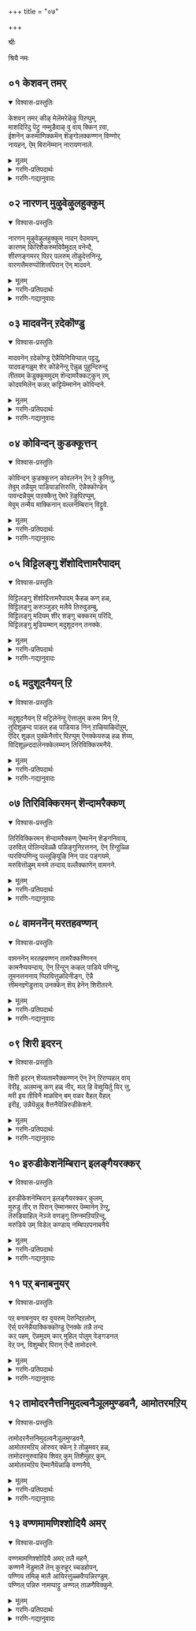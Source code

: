 +++
title = "०७"

+++

श्रीः

श्रियै नमः


## ०१ केशवन् तमर्
<details open><summary>विश्वास-प्रस्तुतिः</summary>

केशवन् तमर् कीऴ् मेलॆमरेऴॆऴु पिऱप्पुम्,  
माशदिरिदु पॆट्रु नम्मुडैवाऴ् वु वाय् क्किन् ऱवा,  
ईशनॆन् करुमाणिक्कमॆन् शॆङ्गोलक्कण्णन् विण्णोर्  
नायहन्, ऎम् बिरानॆम्मान् नारायणनाले.
</details>

<details><summary>मूलम्</summary>

केशवन् तमर् कीऴ् मेलॆमरेऴॆऴु पिऱप्पुम्,  
माशदिरिदु पॆट्रु नम्मुडैवाऴ् वु वाय् क्किन् ऱवा,  
ईशनॆन् करुमाणिक्कमॆन् शॆङ्गोलक्कण्णन् विण्णोर्  
नायहन्, ऎम् बिरानॆम्मान् नारायणनाले.
</details>

<details><summary>गरणि-प्रतिपदार्थः</summary>

केशवन् तमर् = केशवन भक्तरु ऎन्दु, कीऴ् मेल् = हिन्दिन मुन्दिन, ऎमर् = नम्म, एऴ् एऱु = एळेळु, पिऱप्पुम् = जन्मगळन्नुमा = बलुदॊड्ड, शदिर् = हिरिमॆयाद, इदु पॆट्रु = इदन्नु पडॆदु, नम्मुडै = नम्म, वाऴ् वुक् = बाळ्वॆयन्नु, वाय् क्किन् ऱ आ = श्रेष्ठवागि बॆळसुत्तिरुव हागॆ अल्लवे? ईशन् = सर्वेश्वरनू, ऎन् करुमाणिक्कम् = \(नानु अनुभविसि आनन्दिसतक्क\) नन्न करिय माणिक्यदन्थावनू, ऎन् = न्न, शॆम् कोलम् = कॆम्पगॆ सुन्दरवागिरुव कण्णन् = कण्णुगळुळ्ळवनू, विण्णोर् नायहन् = परमपद वासिगळ ऒडॆयनू, ऎम् पिरन् = नम्म उपकारियू, ऎम्मान् = नम्म स्वामियू, आद, नारायणनाले = नारायणनिन्दले. 
</details>

<details><summary>गरणि-गद्यानुवादः</summary>

नम्म हिन्दिन मुन्दिन एळेळु जन्मगळन्नू केशवन भक्तरु ऎम्ब बलु दॊड्ड हिरिमॆयाद इदन्नु पडॆदु नम्म बाळ्वॆयन्नु श्रेष्ठवागि बॆळसुत्तिरुव हागॆ आदद्दु सर्वेश्वरनू, नन्न करिय माणिक्यदन्थावनू, कॆम्पगॆ सुन्दरवाद कण्णुगळुळ्ळवनू, परमपद वासिगळ ऒडॆयनू, नम्म उपकारियू, नम्म स्वामियू आद नारायणनिम्दले अल्लवे? 

भगवन्तनन्नु आश्रयिसि, भक्ति माडुवुदर फलवेनु ऎम्बुदन्नु ई पाशुरदल्लि हेळलागिदॆ. भक्तिमाडुववनॊब्बनु उद्धारगॊळ्ळुवुदर जॊतॆगॆ, आ भक्तन बन्धुबळगदवरॆल्लरू उद्धारगॊळ्ळुत्तारॆ. अवन हिन्दिन एळु मुन्दिन एळु तलॆमारिनवरॆल्लरू उज्जीवनगॊळ्ळुत्तारॆ. इदॆल्ल सर्वेश्वरनाद श्रीमन्नारायणन कृपॆ मत्तु औदार्यद परिणामवे. 

“केशवन् तमर्” – ऎन्दरॆ, “केशवनवरु – केशवनिगॆ सेरिदवरु” केशवन प्रीतिगॆ ऒळगादवरु अवरु केशवनन्नु स्तुतिसि, नुतिसि, पूजिसि, अवन कृपॆगॆ ऒळगाद भक्तरु. 

ब्रह्मरुद्रादि देवतॆगळॆल्लरू केशवन भक्तरन्नु गुरुतिसुवरु, गमनिसुवरु, गौरविसुवरु. हीगॆ केशवन भक्तर बाळ्वॆ सर्वोत्तमवादद्दु. 

आळ्वाररु हेळुत्तारॆ- सर्वेश्वरनाद, सुन्दरवाद आकर्षकवाद कण्णुगळुळ्ळवनाद, परमपदद निर्वाहकनाद श्रीमन्नारायणन कृपॆगॆ नानॊब्बने अल्ल, ननगॆ सम्बन्धिसिदवरॆल्लरू, ऎल्लरू एळेळुजन्मगळल्लू उद्धारगॊण्डॆवु. देवादि देवतॆगळु “इवरु केशवन भक्तरु” ऎन्दु नम्मन्नु गौरविसुवन्तागिदॆ. इदॆन्थ महोपकार\!
</details>



## ०२ नारणन् मुऴुवेऴुलहुक्कुम्
<details open><summary>विश्वास-प्रस्तुतिः</summary>

नारणन् मुऴुवेऴुलहुक्कुम् नादन् वेदमयन्,  
कारणम् किरिशैकरुमविवैमुदल् वनॆन्दै,  
शीरणङ्गमरर् पिऱर् पलरुम् तॊऴुदेत्तनिन्ऱु,  
वारणत्तैमरुप्पॊशित्तपिरान् ऎन् मादवने.
</details>

<details><summary>मूलम्</summary>

नारणन् मुऴुवेऴुलहुक्कुम् नादन् वेदमयन्,  
कारणम् किरिशैकरुमविवैमुदल् वनॆन्दै,  
शीरणङ्गमरर् पिऱर् पलरुम् तॊऴुदेत्तनिन्ऱु,  
वारणत्तैमरुप्पॊशित्तपिरान् ऎन् मादवने.
</details>

<details><summary>गरणि-प्रतिपदार्थः</summary>

नारणन् = नारायणनू, मुऴु एव् उलहुक्कुम् = एळु लोकगळिगॆल्ल पूर्तियागि, नादन् = ऒडॆयनू, वेदमयन् = वेदस्वरूपनू, कारणम् = कारणवू, किरिशै = क्रियॆयू, करुमम् = अवुगळ फलवू, इवै = इवु स्वामियू, शीर् = सम्पत्तु \(सौभाग्यवन्नु\), अणङ्गु = पडॆदिरुव, अमरर् = \(देवतॆ\) नित्यसूरिगळु, पिऱर् = इतररु, पलरुम् = अनेकरू, तॊऴुदु = नमस्करिसि, एत्त = स्तुतिसुवन्तॆ, निन्ऱु = इरुववनू, वारणत्तै = आनॆय, मरुप्पु = कोरॆहल्लन्नु \(दन्तवन्नु\), ऒशित्त = मुरिदु हाकिद, पिरान् = स्वामियू, ऎन् मादवने = नन्न माधवने. 
</details>

<details><summary>गरणि-गद्यानुवादः</summary>

नारायणनू, एळु लोकगळिगॆल्ल पूर्तियागि ऒडॆयनू, वेदस्वरूपनू, कारणनू, कार्यवू, अवुगळ फलवू, अवुगळ आदियू, नम्म स्वामियू, सौभाग्यवन्नु पडॆदिरुव नित्यसूरिगळु, इन्नितररु, इन्नू अनेकरु, नमस्करिसि स्तुतिसुवन्तॆ इरुववनू, आनॆय दन्तवन्नु मुरिद स्वामियू, नन्न माधवने. 

हिन्दिन पाशुरदल्लि श्रीमन्नारायणनन्नु आश्रयिसिद्दर फलवेनु ऎम्बुदन्नु हेळलायितु. हागॆये, परमोपकारियाद स्वामिय ऒन्दु पवित्र नामवाद ’केशव’ ऎम्बुदन्नू कुरितु कीर्तिसलायितु. सुन्दरवाद केशराशियुळ्ळवनू, केशि ऎम्ब राक्षसनन्नु संहरिसिदवनू, श्रीकृष्णावतारियू आद सर्वेश्वरने ’केशव’ ऎम्ब हॆसरिनिन्द शोभिसुत्तानॆ. 

ईग, भगवन्तन ’माधव’ ऎम्ब मत्तॊन्दु हॆसरन्नु कुरितु कीर्तिसलागुत्तदॆ. श्रीदेविय पतियागि सकलसौभाग्यगळन्नू नीडुववनागिरुववने ’माधव’. 

नरक बाधॆयिन्द चेतननन्नु बिडिसि, नरकबाधॆयुण्टागुवुदरिन्द अवनन्नु तप्पिसि, अवनिगॆ अमरत्ववन्नू, सकलसौभाग्यगळन्नुळ्ळ परमपदवासवन्नू नीडुववनु ’नारायण’. 

“आनॆय दन्तवन्नु मुरिद स्वामि” – इदु भगवन्तन श्रीकृष्णावतारद ऒन्दु प्रसङ्ग. कडुशत्रुआद कंसनु कृष्णनन्नु धनुर्यागद नॆपदल्लि मधुरॆगॆ बरमाडिकॊण्डु, अल्लि ऒन्दल्ल ऒन्दु रीतियल्लि अवनन्नु कॊल्लिसि बिडबेकॆन्दु अणि माडिकॊण्डिद्दनु. मधुरॆय हॆब्बागिलल्ले कुवलयापीडवॆम्ब मद्दानॆयु श्रीकृष्णन ऎदुरु नोडुत्तित्तु. अवनु अल्लिगॆ बन्द कूडले, अदु अवन मेलॆ रभसदिन्द नुग्गितु. कूडले कृष्णनु अदर दन्तवन्ने मुरिदुकॊण्डु, अदरिन्दले आनॆयन्नुकॊण्डु हाकिदनु. भगवन्तन अप्रतिम पराक्रमक्कॆ इदु निदर्शन. 

आळ्वाररु हेळुत्तारॆ- नरकदिन्द उद्धरिसुव स्वामियागि, एळु लोकगळिगू, अवुगळल्लिरुव ऎल्ला चेतनाचेतन वस्तुगळिगू ऒडॆयनागि, ऎल्ला वस्तुगळिगू कारण, कार्य मत्तु अदर फलवू आगि, अवुगळिगॆल्ल आदिकारणनू आगि, वेदस्वरूपनागि, नित्यसूरिगळू देवादिदेवतॆगळु इन्नितररू ऎरगि, स्तुतिसि नुतिसुववनागि, साटियिल्लद पराक्रमियागि, इरुव ’माधव’ ऎम्ब तिरुनामद नम्म सर्वेश्वरने.
</details>



## ०३ मादवनॆन् ऱदेकॊण्डु
<details open><summary>विश्वास-प्रस्तुतिः</summary>

मादवनॆन् ऱदेकॊण्डु ऎन्नैयिनियिप्पाल् पट्टदु,  
यादवङ्गळुम् शेर् कॊडेनॆन्ऱु ऎन्नुळ् पुहुन्दिरुन्दु  
तीतवम् कॆडुक्कूममुदम् शॆन्दामरैक्कट्कुन् ऱम्,  
कोदवमिलॆन् कन्नऱ् कट्टियॆम्मानॆन् कोविन्दने.
</details>

<details><summary>मूलम्</summary>

मादवनॆन् ऱदेकॊण्डु ऎन्नैयिनियिप्पाल् पट्टदु,  
यादवङ्गळुम् शेर् कॊडेनॆन्ऱु ऎन्नुळ् पुहुन्दिरुन्दु  
तीतवम् कॆडुक्कूममुदम् शॆन्दामरैक्कट्कुन् ऱम्,  
कोदवमिलॆन् कन्नऱ् कट्टियॆम्मानॆन् कोविन्दने.
</details>

<details><summary>गरणि-प्रतिपदार्थः</summary>

मादवन् ऎन् ऱदे कॊण्डु = ’माधवा’ ऎम्बुदन्नु\(न्ने\) मुख्यवागिट्टुकॊण्डु, ऎन्नै = नन्नन्नु, इनि = इन्नु मेलॆ, इप्पाल् पट्टदु = इहलोकक्कॆ \(इहजीवनक्कॆ\) सम्बन्धिसिद, यादु = यावुदॊन्दु, अवङ्गळुम् = कॆडकुगळू, शेर् कॊडेन् = सेरगॊडॆनु, ऎन्ऱु = ऎन्दु, ऎन् उळ् पुहुन्दु = नन्न ऒळहॊक्कू, इरुन्दु = अल्लिये इद्दुकॊण्डु, ती = क्रूरवाद, तवम् = देहक्लेशवन्नु, कॆडुक्कूम् = नाशपडिसुव, अमुदम् = अमृतसमाननू, शॆम् तामरै कण् = कॆन्दावरॆयन्तॆ कण्णुळ्ळवनू, कुन् ऱम् = बॆट्टदन्तॆ दृढवादवनू, कोदु अवम् इल् = हिप्पॆयू \(कश्मलवू\) कॆट्टद्दू \(निरुपयोगवादद्दू\) इल्लद, कन्नल् कट्टि = कल्लु सक्करॆये, आदवनु ऎम्मान् = नम्म स्वामियाद, ऎन् कॊविन्दने = नन्न गोविन्दने. 
</details>

<details><summary>गरणि-गद्यानुवादः</summary>

’माधव’ ऎन्दद्दन्ने मुख्यवागिट्टुकॊण्डु, नन्नन्नु इन्नुमेलॆ इहजीवनक्कॆ सम्बन्धिसिद यावुदॊन्दु कॆडकू सेरगॊडॆ ऎन्दु, नन्न ऒळहॊक्कुअल्लिये इद्दुकॊण्डु, क्रूरवाद देहक्लेशवन्नु नाशपडिसुव अमृतस्वरूपनागि, कॆन्दावरॆयन्तॆ कण्णुळ्ळवनागि, बॆट्टदन्तॆ दृढवागि, कश्मलवू निरुपयोगवू इल्लद कल्लुसक्करॆयादवनु नन्न स्वामियाद गोविन्दने. 

भगवन्तन ऒन्दु नामवन्ने आदरू ऒम्मनदिन्द स्मरिसुवुदरल्लि फलवुण्टे? ऎम्बुदक्कॆ ऒन्दु विवरणॆ इद्दन्तॆ ई पाशुरविदॆ ऎन्नबहुदु. 

आळ्वाररु हेळुत्तारॆ- नानु ’माधवा’ ऎन्दु भगवन्तनन्नु करॆदॆ. अदन्ने स्वामियु प्रधानवन्नागि माडिकॊण्डनल्ल\! अदरिन्द ननगॆ आदद्दन्नु कण्डिरा\! इन्नु मुन्दॆ नन्न इहजीवनदल्लि याव बगॆय दुःखसङ्कटगळिगू, पापकार्यगळिगू ऎडॆकॊडबारदॆन्दे उद्देशिसि कृपासिन्धुवाद भगवन्तनु नन्न अन्तरङ्गवन्नु प्रवेशिसिदनु. अल्लिन्द कदलदन्तॆ, नन्नन्नगलदन्तॆ, अल्लिये शाश्वतवागि तङ्गिदनु. इहजीवनद ऎल्ल बगॆय क्लेशगळिगू अवने मद्दु\! अवुगळन्नॆल्ला नाशपडिसि बिडुवुदल्लदॆ, ननगॆ अमरत्ववन्नूपरमपदवासवन्नू नीडुव अमृतवे अवनागिद्दानॆ\! अवनिगॆ कॆन्दावरॆयन्तॆ सॊबगिन कण्णुगळु. बॆट्टदन्तॆ दृढवाद बलवाद मै. कल्लुसक्करॆयन्तॆ, कश्मलवू निरुपयुक्तवू इल्लदॆ, परिशुद्धनू मधुरनू भोग्यनू अवनु. आ नन्न स्वामिय मत्तॊन्दु तिरुनामवॆन्दरॆ ’गोविन्द’ ऎम्बुदे.
</details>



## ०४ कोविन्दन् कुडक्कूत्तन्
<details open><summary>विश्वास-प्रस्तुतिः</summary>

कोविन्दन् कुडक्कूत्तन् कोवलनॆन् ऱॆन् ऱे कुनित्तु,  
तेवुम् तन्नैयुम् पाडियाडत्तिरुत्ति, ऎन्नैक्कॊण्डॆन्  
पावन्दन्नैयुम् पाऱक्कैत्तु ऎमरे ऱॆऴुपिऱप्पुम्,  
मेवुम् तन्मैय माक्किनान् वल्लनॆम्बिरान् विट्टुवे.
</details>

<details><summary>मूलम्</summary>

कोविन्दन् कुडक्कूत्तन् कोवलनॆन् ऱॆन् ऱे कुनित्तु,  
तेवुम् तन्नैयुम् पाडियाडत्तिरुत्ति, ऎन्नैक्कॊण्डॆन्  
पावन्दन्नैयुम् पाऱक्कैत्तु ऎमरे ऱॆऴुपिऱप्पुम्,  
मेवुम् तन्मैय माक्किनान् वल्लनॆम्बिरान् विट्टुवे.
</details>

<details><summary>गरणि-प्रतिपदार्थः</summary>

कोविन्दन् = गोविन्द, कुडक्कूत्तन् = कॊडद कुणितवाडुववनु, कोवलन् = गोवळनु, ऎन् ऱ ऎन् ऱे = ऎन्दॆन्दे, कुनित्तु = तग्गि नडॆयुत्ता \(नम्रनागिये\), तेवुम् = देवत्ववन्नू, तन्नैयुम् = तन्न \(सौलभ्य\)गुणवन्नू \(सहजतॆयन्नू\), पादि = हाडि \(कॊण्डाडि\), आड = कुणिदाडुवन्तॆ, तिरुत्ति = तिद्दि, ऎन्नै = नन्नन्नु, कॊण्डु = स्वीकरिसि, ऎन् = नन्न, पावम् तन्नैयुम् = पापगळन्नुपाऱक्कैदु = \(नन्नन्नु\) बिट्टोडुवन्तॆ माडि, ऎमर् = नम्मवर, एऱॆऴु = एळेळु, पिऴप्पुम् = जन्मगळन्नू, मेवुम् = \(तन्नन्नु\) कूडिकॊण्डिरुव, तन्मैयम् = स्वभाववुळ्ळवरन्नागि, आक्किनान् = उण्टुमाडिदवनु, वल्लन् = समर्थनू, ऎम् पिरन् = नम्म स्वायू आद, विट्टुवे = विष्णुवे. 
</details>

<details><summary>गरणि-गद्यानुवादः</summary>

गोविन्दनु, कॊडद कुणितदवनु, गोवळनु, ऎन्दॆन्दे नम्रनागिये देवत्ववन्नू तन्न सौलभ्य \(सहज\) गुणवन्नू हाडि, कॊण्डाडि, कुणिदाडुवन्तॆ तिद्दि, नन्नन्नु स्वीकरिसि, नन्न पापगळन्नॆल्ल बिट्टोडुवन्तॆ माडि, नम्मवर एळेळु जन्मगळल्लू तन्नन्नु कूडिकॊण्डिरुव स्वभाववुळ्ळवरन्नागि माडिदवनु समर्थनू नम्म स्वामियू आद विष्णुवे. 

“गोविन्द” – नन्दगोकुलद गोवळरु वर्षवर्षवू माडुत्तिद्द देवेन्द्र पूजॆगॆ बदलागि गोवर्धनगिरियन्ने पूजिसिद्दरिन्द देवेन्द्रनिगॆ कडुकोपबन्दु, नन्दगोकुलवन्नॆल्ला नाशमाडिबिडुवुदागि फणतॊट्टु एळु दिनगळ काल ऎडॆबिडद बिरुसुमळॆयन्नु नन्दगोकुलद मेलॆ सुरिसिदनु. अवर नडुवॆ श्रीकृष्णनागि बॆळॆयुत्तिद्द भगवन्तनु गोवर्धनगिरियन्ने ऎत्ति, कॊडॆयन्तॆ हिडिदु, अदरडियल्लि गोवुगळन्नू गोवळरन्नू सुखवागि संरक्षिसिदनु. हीगॆ, मुखभङ्गगॊण्डु नाचिद देवेन्द्रनु धरॆगिळिदु बन्दु, बालकृष्णनन्नु पूजिसि ’गोविन्द’नॆन्दु पट्टाभिषेक माडिदनु. श्रीकृष्णनिगॆ ’गोविन्द’नॆन्दु हॆसरादद्दु हीगॆ. 

’गोवळ’ – गोवुगळन्नु मेयिसि, अक्करॆयिन्द नोडिकॊळ्ळुववनु, सामान्यवागि इवरन्नु गॊल्लरु ऎन्नुत्तारॆ. नन्दगोकुलदल्लि गोवळर नडुवॆ बॆळॆयुत्तिद्द बालकृष्णनू सह इतरगोवळ बालकरॊडनॆ दनकरुगळ हिन्दॆ काडिगॆ होगि, अवुगळन्नु मेयिसिकॊण्डु, सुरक्शितवागि सञ्जॆगॆ मनॆगॆ तरुत्तिद्दनु. आद्दरिन्द ’गोवळ’ – ’गोपाल’ ऎन्दु कृष्णनिगू हॆसरायितु. 

’कुडक्कूत्तन्’ – गोवळरल्लि इदु ऎन्दरॆ ’कॊडद कुणित’ वॆम्बुदु ऒन्दु बलु स्वारस्यवाद इष्टवाद आट. शुद्धवागि तॊळॆदु नीरुतुम्बिद बिन्दिगॆगळन्नु ऒन्दरमेलॊन्दन्नु क्रमक्रमवागि तलॆय मेलक्कॆ एरिसि, नाना नाट्यभङ्गिगळन्नु प्रदर्शिसुत्ता कुणिदाडुव अति चमत्कारवाद आटविदु. बालकृष्णनु गोवळरल्लॆल्ला कॊडदकुणितदल्लि अत्यन्त निपुणनादद्दरिन्द अवनिगॆ ’कुडक्कूत्तन्’ – कॊडद कुणितदवनु ऎन्दु हॆसरायितु. 

भगवन्तनु देवत्व ऎन्दर परत्वगुणवन्नू, सौलभ्यगुणवन्नू एककालदल्ले तोरिसि कॊट्टद्दु, जनरन्नु बॆरगुगॊळिसिद्दु मत्तु अवरन्नु आकर्शिसिद्दु श्रीकृष्णावतारियागि, सौलभ्यगुण परत्वगुणक्कॆ परिपूर्णवागि विरुद्ध. गोवळ नडुवॆ गोवळ बालकनन्तॆये बॆळॆयुवुदु. ऎल्ल गॊल्लर मनॆगळल्लि नानाबगॆय चेष्टॆगळल्लि तॊडगुवुदु, गोवळबालकर जॊतॆयल्लि दनकरुगळ हिन्दॆ काडिगॆ, अवुगळन्नु मेयिसलु होगुवुदु, अवरॊडनॆ कलॆतु आटवाडुवुदु इत्यादियागि नानारीतियल्लि सामान्य सरळ मानव कुलदवनन्तॆ, ऎल्लरिगू सुलभसाध्यनागि, ऎल्लरॊडनॆ कलॆतु मलॆतु जीविसुवुदु श्रीकृष्णरूपियाद भगवन्तनु तोरिसिद सौलभ्यगुण. 

आळ्वाररु हेळुत्तारॆ- भगवन्तनु ’पर’नॆनिसिकॊण्डवनादरू, अत्यन्त सुलभनागि, ऎल्लरॊडनॆ बॆरॆतु, चेष्टॆगळन्नु माडि, नक्कु, नगिसि, अवरन्नाकर्षिसि, ’गोविन्द’ ’गोपाल’ ऎन्दु मुन्ताद सामान्यवाद हॆसरुगळिन्द करॆसिकॊण्डु कीर्तिगॊण्डवनल्लवे\! आ स्वामिय सहजवाद सौलभ्यगुणगळन्नु स्मरिसिकॊण्डाडि, मैमरॆतु कुणिदाडि, आनन्दिसुवन्तॆ नन्न जीवनवन्नु स्वभाववन्नु तिद्दि, नन्नन्नु तन्न कडॆगॆ आकर्षिसिकॊण्डनल्ल\! नन्नन्नु तन्न पादसेवकनन्नागि स्वीकरिसिदल्ल\! नन्न पापगळन्नॆल्ल तॊलगिसि, नन्नन्नु परिशुद्धनन्नागिसिदनल्ल\! नन्नन्नु मात्रवल्लदॆ, ननगॆ सम्बन्धिसिदवरॆल्लरू अवर एळेळु जन्मगळल्लू भगवन्तनन्नु आश्रयिसुवन्तॆयू, अवन सेवॆयल्लि तॊडगिरुवन्तॆयू माडिदनु\! हीगॆ महदुपकार माडिद नन्न स्वामिगॆ ’विष्णु’ ऎन्दे तिरुनाम\!
</details>



## ०५ विट्टिलङ्गु शॆंशोदित्तामरैपादम्
<details open><summary>विश्वास-प्रस्तुतिः</summary>

विट्टिलङ्गु शॆंशोदित्तामरैपादम् कैहळ् कण् हळ्,  
विट्टिलङ्गु करुञ्जुडर् मलैये तिरुवुडम्बु,  
विट्टिलङ्गु मदियम् शीर् शङ्गु चक्करम् परिदि,  
विट्टिलङ्गु मुडियम्मान् मदुशूदनन् तनक्के.
</details>

<details><summary>मूलम्</summary>

विट्टिलङ्गु शॆंशोदित्तामरैपादम् कैहळ् कण् हळ्,  
विट्टिलङ्गु करुञ्जुडर् मलैये तिरुवुडम्बु,  
विट्टिलङ्गु मदियम् शीर् शङ्गु चक्करम् परिदि,  
विट्टिलङ्गु मुडियम्मान् मदुशूदनन् तनक्के.
</details>

<details><summary>गरणि-प्रतिपदार्थः</summary>

विट्टु = अरळि, इलङ्गु = बॆळगुव, शॆम् शोदि = कॆम्पु बॆळकिन \(कॆम्पगॆ बॆळगुव\), तामरै = तावरॆहूविनन्तॆ, \(सुन्दरवू कोमलवू आद\), पादम् = पादगळु, कैहळ् = कैगळु, कण् हळ् = कण्णुगळु, विट्टु = चिम्मि हरडि, इलङ्गु = बॆळगुव, करु शुडर् = नीलिय तेजस्सिन, मलैये = बॆट्टवे, तिरु उडम्बु = पवित्रवाद देह, विट्टु = हॊरचॆल्लि, इलङ्गु = हॊळॆयुव, मदि = पूर्णचन्द्रन, अम् = सुन्दरवाद, शीर् = श्रेष्ठवाद, शङ्गु = शङ्ख, चक्करम् = चक्रायुधवादरो, परिधि = सूर्यनन्तॆ, विट्टु = \(तेजस्सन्नु\) उक्किसि, इलङ्गु = बॆळगुव, मुडि = किरीटवु, अम्मान् = स्वामियाद, मदुशूदनन् तनक्के = मधुसूदननिगे. 
</details>

<details><summary>गरणि-गद्यानुवादः</summary>

स्वामियाद मधुसूदननिगॆ अरळि बॆळगुव कॆन्दावरॆयन्तॆ पादगळु, कैगळू, कण्णुगळू, चिम्मिहरडुव नीलिय तेजस्सिन बॆट्टवे ऎम्बन्तॆ पवित्रदेह, प्रभॆयन्नु हॊरचॆल्लि हरडि हॊळॆयुव चन्द्रन हागॆ श्रेष्ठवाद शङ्ख मत्तु बॆळगुव सूर्यन हागॆ चक्रायुध, बॆळकन्नु उक्किसि हरडिबॆळगुव किरीटवू – इवॆ. 

आळ्वाररु हेळुत्तारॆ- सर्वव्यापियाद विष्णुवु अद्वितीयवाद दिव्यतेजस्सिनिन्द शोभिसुव दिव्यसुन्दरमूर्ति. आगले अरळि बॆळगुव कॆन्दावरॆयन्तॆ सुन्दरवू कोमलवू आगिवॆ स्वामिय तिरुवडिगळु, कैगळु मत्तु कण्णुगळु. अच्चनीलिय प्रभॆयन्नु हॊरचॆल्लुत्तिरुव इन्द्रनीलमणियबॆट्टवो ऎम्बन्तॆ आकर्षकवागिदॆ स्वामिय मै. स्वामिय कैयल्लि दिव्यवाद शङ्क चक्रगळिवॆ. पूर्णचन्द्रनन्तॆ तुम्बु तेजस्सिनिन्द कूडि मॆरॆयुवुदु पवित्रवाद धवळ शङ्ख मत्तु सूर्यन प्रज्वलिसुव परिधियन्तॆ हॊळॆयुत्तिरुवुदु दिव्यचक्रायुध. साटियिल्लद प्रकाशदिन्द हॊळॆहॊळॆयुत्तिरुवुदु स्वामिय तलॆय मेलण रत्नकिरीट. ई बगॆय देहसौन्दर्यदिन्दलू सिद्धतॆयिन्दलू कूडि शोभिसुववनु ’मधुसूदन’ ऎम्ब तिरुनामवुळ्ळ नम्म स्वामिये\! 

मधु ऎम्ब राक्षसनन्नु कॊन्दवनाद्दरिन्द श्रीकृष्णनिगॆ ’मधुसूदन’ ऎम्ब हॆसरायितु.
</details>



## ०६ मदुशूदनैयन् ऱि
<details open><summary>विश्वास-प्रस्तुतिः</summary>

मदुशूदनैयन् ऱि मट्रिलेनॆन्ऱु ऎत्तालुम् करुम मिन् ऱि,  
तुदिशूऴन्द पाडल् हळ् पाडियाड निन् ऱाऴियाऴिदॊऱुम्,  
ऎदिर् शूऴल् पुक्कॆनैत्तोर् पिऱप्पुम् ऎनक्केयरुळ् हळ् शॆय्य,  
विदिशूऴ्न्ददालॆनक्केलम्मान् तिरिविक्किरमनैये.
</details>

<details><summary>मूलम्</summary>

मदुशूदनैयन् ऱि मट्रिलेनॆन्ऱु ऎत्तालुम् करुम मिन् ऱि,  
तुदिशूऴन्द पाडल् हळ् पाडियाड निन् ऱाऴियाऴिदॊऱुम्,  
ऎदिर् शूऴल् पुक्कॆनैत्तोर् पिऱप्पुम् ऎनक्केयरुळ् हळ् शॆय्य,  
विदिशूऴ्न्ददालॆनक्केलम्मान् तिरिविक्किरमनैये.
</details>

<details><summary>गरणि-प्रतिपदार्थः</summary>

मदुशूदनै अन् ऱि = मधुसूदननन्नल्लदॆ, मट्रु इलेन् = बेरॆ यारन्नू आश्रयिसुवुदिल्ल, ऎन्ऱु = ऎन्दु, ऎत्तालुम् = बेरॆ यावुदरिन्दलू, करुमम् = कार्‍य \(प्रयोजन\), इन् ऱि = इल्लदन्तॆ, तुदि शूऴ्न्द = स्तुतिगळिन्द चित्रीकरिसिद, पाडल् हळ् = हाडुगळन्नु \(पाशुरगळन्नु\), पादि = आडि, आड = कुणिदाडुवन्तॆ, निन्ऱु = इरुत्ता, ऊऴिऊऴिदॊमम् = युगयुगगळल्लियू \(ऎल्ल कालगळल्लियू\), ऎदिर् = प्रत्यक्षवागि \(नन्नॆदुरल्लि\), शूऴल् पुक्कु = अवतारगळन्नु प्रवेशिसि, ऎनैत्तु= नन्न, ओर् पिऱप्पुम् = ऒन्दॊन्दु जन्मदल्लू, ऎनक्के = ननगेये, अरुळ् हळ् शॆय्य = कृपॆमाडलु, विदि= अदृष्टवु \(विधियु\), शूऴ्न्ददाल् = ऒट्टुगूडिद्दरिन्द \(ऒळसञ्चु नडॆसिद्दरिन्द\), ऎनक्केल् = ननगोस्करवे, अम्मान् = स्वामियाद, तिरिविक्किरमनैये = त्रिविक्रमनन्ने. 
</details>

<details><summary>गरणि-गद्यानुवादः</summary>

मधुसूदननल्लदॆ बेरॆ यारन्नू आश्रयिसुवुदिल्लवॆन्दू, बेरॆ याव वस्तुविनिन्दलू कॆलस \(प्रयोजन\)विल्लवॆन्दू, स्तुतिगळिन्द चित्रीकरिसिद हाडुगळन्नु \(पाशुरगळन्नु\) हाडि, निन्तु, कुणिदाडुवन्तॆ युगयुगगळल्लियू \(ऎल्ल कालगळल्लियू\) नन्न कण्णॆदुरल्लि अवतारगळल्लि प्रवेशिसि, नन्न ऒन्दॊन्दु जन्मदल्लू ननगॆ कृपॆमाडलॆन्दु अदृष्टवु \(विधियु\) ऒट्टुगूडि \(ऒळसञ्चु नडॆसि\)द्दरिन्द, ननगोस्करवे स्वामियाद त्रिविक्रमनन्ने ननगॆ ऒदगिसितु. 

ई पाशुरदल्लि चेतनन उद्धारवागुवुदु हेगॆ ऎम्बुदन्नु हेळलागिदॆ ऎन्नबहुदु- चेतननिगॆ लॆक्कविल्लदष्टु जन्मगळु बरुवुदष्टॆ. जनन मरणगळ नडुवॆ सिक्किबिद्दु तॊळलुवुदे अवनिगॆ विधियिद्दन्तॆ. यावुदो ऒन्दु जन्मदल्लि चेतननिगॆ भगवन्तनन्नु आश्रयिसबेकॆन्दू अदरिन्दले तनगॆ बिडुगडॆयॆन्दू तिळिवळिकॆयुण्टागुत्तदॆ. ई तिळिवळिकॆयन्नू, भगवन्तनन्नुआश्रयिसुवुदक्कॆ अवकाशवन्नूअनुकूलवन्नू कल्पिसिकॊण्डुवुदु भगवत्कृपॆये. अत्यल्पवाद भगवत्कृपाकटाक्षवु चेतनन मेलॆ हरियितॆन्दरॆ साकु. चेतननिगॆ भक्तियुण्टागुत्तदॆ. अदरिन्द, अवन ऒन्दॊन्दु जन्मवू उत्तमगॊळ्ळुत्त होगुत्तदॆ. पापगळु भस्मगॊळ्ळुत्तवॆ. अवनु परिशुद्धनागुत्तानॆ. चेतनन उद्धारक्कॆ अनुकूलवागुवन्तॆ, अदक्कॆ ऒत्तासॆ कॊडुवन्तॆ, भगवन्तनू सह अवन कण्ण मुन्दॆये बेरॆबेरॆ अवतारगळन्नॆत्तुत्तानॆ. आया अवतारक्कॆ तक्कन्तॆ तन्न विशिष्टगुणस्वभावगळिन्द शोभिसुत्ता, चेतनन भक्तियन्नु प्रचोदिसि, अवनन्नु तन्न कडॆगॆ हॆच्चु हॆच्चागि आकर्षिसिकॊळ्ळुत्तानॆ. इदॆल्ल भक्तन उद्धारक्कागि भगवन्तनु तोरुव कृपॆये\! भगवन्तनन्नू भक्तनाद चेतननन्नू ऒट्टुगूडिसुव सौभाग्यवे ई भगवत्कृपॆयॆम्बुदु. इदक्कागिये भक्तनु ऎडॆबिडदॆ हातॊरॆयुत्तिरबेकु. 

आळ्वाररु हेळुत्तारॆ- नन्न ऒन्दॊन्दु जन्मदल्लू मधुसूदननाद भगवन्तनन्ने नानु आश्रयिसिदॆ. बेरॆ यारिन्दलू याव वस्तुविनिन्दलू, फलविल्लवॆन्दु अरितुकॊण्डॆ. भगवद्गुणस्वभावगळन्नु चॆन्नागि जोडिसि हॆणॆदु, तुम्बि, स्तोत्रगळन्नु रचिसि, अवुगळन्नु निन्तु, हाडि, आनन्दिसि कुणिदाडुवुदे ननगॆ मुख्यवायितु. इदन्नु ननगॆ तिळिवळिकॆ कॊडुवुदक्कागिये भगवन्तनु नन्न ऒन्दॊन्दु जन्मदल्लू अवतरिसि, नन्न कण्ण मुन्दॆ तन्न दिव्याद्भुत महिमॆयन्नु तोरि ननगॆ महत्कृपॆ माडिद्दानॆ. नन्न सौभाग्यवू सञ्चु नडॆसितु. भगवन्तनु ननगॆ परिपूर्णवागि कृपॆमाडलॆम्बुदे आ सञ्चु. नन्न ई सौभाग्यद फलवागि त्रिविक्रमावतारियाद स्वामियन्नु नानु नन्न कण्णार कण्डु आनन्दिसुवन्तागिदॆ.
</details>



## ०७ तिरिविक्किरमन् शॆन्दामरैक्कण्
<details open><summary>विश्वास-प्रस्तुतिः</summary>

तिरिविक्किरमन् शॆन्दामरैक्कण् ऎम्मानॆन् शॆङ्गनिवाय्,   
उरुविल् पॊलिन्दवॆळ्ळै पळिङ्गुनिऱत्तनन्, ऎन् ऱिन्ऱुळ्ळि  
प्परविप्पणिन्दु पल्लूऴियूऴि निन् पाद पङ्गयमे,  
मरुवित्तॊऴुम् मनमे तन्दाय् वल्लैक्काणॆन् वामनने.
</details>

<details><summary>मूलम्</summary>

तिरिविक्किरमन् शॆन्दामरैक्कण् ऎम्मानॆन् शॆङ्गनिवाय्,   
उरुविल् पॊलिन्दवॆळ्ळै पळिङ्गुनिऱत्तनन्, ऎन् ऱिन्ऱुळ्ळि  
प्परविप्पणिन्दु पल्लूऴियूऴि निन् पाद पङ्गयमे,  
मरुवित्तॊऴुम् मनमे तन्दाय् वल्लैक्काणॆन् वामनने.
</details>

<details><summary>गरणि-प्रतिपदार्थः</summary>

तिरिविक्किरमन् = त्रिविक्रमा, शॆम् तामरैकण् = कॆन्दावरॆयन्तॆ कण्णुगळुळ्ळ, ऎम्मान् = स्वामि, ऎन्शॆङ्गनिवाय् = नन्न कॆम्पुहण्णिनन्तॆ \(मधुरवाद\) बायुळ्ळवनु, उरुविल् = रूपदल्लि \(सौन्दर्यदिन्द\), पॊलिन्दु = शोभिसुव, वॆळ्ळैपनिङ्गु = बिळिय स्फटिकद, निऱत्तनन् = बण्णदवनु, ऎन्ऱु ऎन्ऱु = ऎन्दु बगॆबगॆयागि, उळ्ळि = चिन्तिसि, परवि = स्तुतिसि, पणिन्दु = नमस्करिसि, पल् ऊऴि ऊऴि = अनेक युगगळु, निन् = निन्न, पादपङ्गयमे = पादपङ्कजवन्ने, मरुवि = आश्रयिसि, तॊऴुम् = सेवॆ माडुव, मनमे = मनस्सन्ने, तन्दाय् = उण्टुमाडिदवने \(तन्दुकॊट्टवने\), वल्लैकाण् = समर्थनु कण्डॆया, ऎन् वामनने = नन्न वामनने. 
</details>

<details><summary>गरणि-गद्यानुवादः</summary>

त्रिविक्रमा, कॆन्दावरॆयन्तॆ कण्णुळ्ळ नन्न स्वामी, कॆम्पुहण्णिनन्तॆ \(आकर्षकवाद\) बायुळ्ळवने, रूपदल्लि सॊबगिनिन्द शोभिसुव बिळिय स्फटिकद बण्णदवने, ऎन्दु बगॆबगॆयागि चिन्तिसि, स्तुतिसि, नमस्करिसि, अनेक युगगळु निन्न पादपङ्कजवन्ने आश्रयिसि सेवॆमाडुव मनस्सन्नुण्टुमाडिदवने, नन्न वामनने नीनु समर्थनु कण्डॆया\! 

हिन्दिन पाशुरद विषयवे इल्लियू मुन्दुवरियुत्तिदॆ. भगवन्तन दिव्यनामगळन्नु अनुसन्धानमाडुवन्तॆयू, आ तिरुनामगळ वैशिष्ट्यवन्नुकुरितु चिन्तिसुवन्तॆयू, भगवद्गुणस्वभावगळन्नु स्तुतिसुवन्तॆयू, भगवन्तन तिरुवडिगळिगॆ ऎरगि आश्रयबेडुवन्तॆयू मनस्सुण्टागुवुदु भगवत्कृपॆयिन्दले\! आळ्वाररु ई विषयवन्नु कृतज्ञतॆयिन्द स्मरिसिकॊळ्ळुत्तारॆ. 

“नन्न वामनने, नीनु समर्थनु कण्डॆया” – ऎण्टे वर्षवयस्सिनवनागि, अप्रतिम मत्तु अत्याकर्षक तेजस्वियागि, अप्रतिम मत्तु अत्याकर्षक तेजस्वियागि, तन्न रूपवैलक्षण्यदिन्द कण्डवरॆल्लान्नू भ्रमिसि आकर्शिसुवन्तॆ, बलिचक्रवर्तिय सभॆगॆ कुळ्ळब्रह्मचारियागि नडॆदु बन्दद्दु. “ई ब्रह्मचारि एनु केळिदरू कॊट्टेनु. इन्नु मेलॆयू कॊट्टेनु” ऎम्ब मनस्सन्नु बलिचक्रवर्तियल्लि उण्टुमाडिद्दु. “इवनु साक्षात् सर्वेश्वरने\! वामनवटुवागि इल्लि दयॆमाडिसिद्दानॆ” ऎम्ब अरिवन्नु शुक्राचार्यनल्लि उण्टुमाडिद्दु. तन्न हॆज्जॆयल्लि मूरे मूरु हॆज्जॆय नॆलवन्नु मात्रवे याचिसि, तन्न सन्तृप्तियन्नु तोरि, बलियन्नु आश्चर्यचकितनन्नागिसि, “कॊट्टॆ” ऎन्निसिकॊण्डद्दु मरुक्षणदल्ले, तानॆन्थ अद्भुत समर्थनॆन्दु तोरिसुवुदक्कागि, विराट् स्वरूपनागि बॆळॆदु निन्तद्दु. ऎल्ल लोकगळन्नु तन्न ऎरडे हॆज्जॆगळिन्द व्यापिसि, \(तुम्बि\) अळॆदु बिट्टद्दु. आ बळिक तन्न \(मूरनॆय\) हॆज्जॆयन्नु कृपापूर्णनागि बलिचक्रवर्तिय तलॆय मेलिरिसि, तानु साटियिल्लद कॊडुगैयवनु” ऎम्ब हॆम्मॆयन्नु अळिसि, अवनन्नुद्धरिसिद्दु. इवॆल्लवू वामनन सामर्थ्यवे सरि. 

त्रिविक्रम-- भगवन्तन मूरु विक्रमगळु- तन्न ऒन्दु हॆज्जॆयन्नु भूमण्डलवन्नॆल्ला व्यापिसुवन्तॆ विस्तरिसि, अदन्नु अळॆदुकॊण्डद्दु, ऒन्दु. ऎरडऎय हॆज्जॆयन्नु मेलण ऎल्ल ल्लोकगळिगू प्रसरिसि, अदरिन्द ऎल्लवन्नू अळॆदुकॊण्डद्दु ऎरडु. राक्षसराजनादरू साटियिल्लद कॊडुगैयवनाघि, भगवन्तनन्ने ’याचक’नन्नागि तन्न बळिगॆ तन्दुकॊण्ड बलिचक्रवर्तिगॆ तन्न तिरुवडिय कॆळगॆ आश्रयवन्नित्तु उद्धरिसिद्दु मूरु. 

आळ्वाररु हेळुत्तारॆ- स्वामी, साटियिल्लद निन्न गुणगळन्नु स्मरिसिकॊळ्ळुत्ता, अवुगळन्ने बायार हाडुत्ता, निन्न दिव्यतिरुवडिगळिगॆ ऎरगि, अवुगळ सेवॆयल्लिये तॊडगिरबेकॆम्ब मनस्सन्नु नन्नल्लि उण्टुमाडिद्दीयॆ. ई निन्न सामर्थ्यवन्नु ऎष्टॆन्दु वर्णिसुवुदु. ’वामन-त्रिविक्रम’नागि बलिचक्रवर्तियन्नु उद्धरिसिद हागॆये निन्न तिरुवडिगळ आश्रयवन्नु ननगित्तु, नन्नन्नुद्धरिसु.
</details>



## ०८ वामननॆन् मरतहवण्णन्
<details open><summary>विश्वास-प्रस्तुतिः</summary>

वामननॆन् मरतहवण्णन् तामरैक्कण्णिनन्  
कामनैप्पयन्दाय्, ऎन् ऱिन्ऱुन् कऴल् पाडिये पणिन्दु,  
तूमनत्तननाय् प्पिऱवित्तुळदिनीङ्ग, ऎन्नै  
त्तीमनज्ञ्गॆडुत्ताय् उनक्कॆन् शॆय् हेनॆन् शिरीतरने.
</details>

<details><summary>मूलम्</summary>

वामननॆन् मरतहवण्णन् तामरैक्कण्णिनन्  
कामनैप्पयन्दाय्, ऎन् ऱिन्ऱुन् कऴल् पाडिये पणिन्दु,  
तूमनत्तननाय् प्पिऱवित्तुळदिनीङ्ग, ऎन्नै  
त्तीमनज्ञ्गॆडुत्ताय् उनक्कॆन् शॆय् हेनॆन् शिरीतरने.
</details>

<details><summary>गरणि-प्रतिपदार्थः</summary>

वामनन् = वामनने, ऎन् मरतह वण्णन् = नन्न मरकत रत्नद बण्णदवने, तामरै कण्णिनन् = तावरॆय कण्णिनवने \(पुण्डरीकाक्षने\), कामनैपयन्दाय् = कामनन्नु पडॆदवने, ऎन्ऱु ऎन्ऱु = ऎन्दु बगॆबगॆयागि, उन् कऴल् = निन्न तिरुवडिगळन्नु, पाडिये = हाडुत्तले, पणिन्दु = नमस्करिसि, तू = परिशुद्धवाद, मनत्तनन् आय् = मनस्सुळ्ळवनागि, पिऱवि तुऴदि = हुट्टिन सङ्कटवन्नु, नीङ्ग = नीगिसुवुदक्कागि \(नीगिसुवन्तॆ\), ऎन्नै = नन्न, तीमनम् = कॆट्ट मनस्सन्नु \(कॆट्ट योचनॆगळन्नु\), कॆडुत्ताय् = तॊलगिसिदवने \(नाशमाडिदवने\), उन्नक्कु = निनगॆ, ऎन् शॆय् हेन् = एनु \(प्रति\) माडबल्लॆनु, ऎन् शिरीतरने = नन्न श्रीधरने. 
</details>

<details><summary>गरणि-गद्यानुवादः</summary>

वामनने, नन्न मरकत रत्नद बण्णदवने, पुण्डरीकाक्षने, कामनन्नु पडॆदवने, ऎन्दु, नन्न श्रीधरने, बगॆबगॆयागि निन्न तिरुवडिगळन्नु हाडुत्तले \(हाडिये\) नमस्करिसि, परिशुद्धवाद मनस्सुळ्ळवनागि, हुट्टिन सङ्कटवन्नु नीगिसुवन्तॆ नन्नकॆट्ट योचनॆगळन्नु नाशपडिसिदवने, निनगॆ नानेनु प्रति माडबल्लॆ? 

भगवद्गुणानुभवदिन्द, अवन नामस्मरणॆयिन्द आगुव मुख्य परिणामगळन्नु इल्लि हेळलागिदॆ. चञ्चलवाद मनस्सिनल्लि मूडिबरुव नानाबगॆय कॆट्टयोचनॆगळन्नु अदु नीगिसुवुदु. अन्थ योचनॆगळिगॆ ऎडॆयिल्लदन्तॆ मनस्सन्नु परिशुद्धगॊळिसुवुदु. ई बगॆय ऎडॆबिडद चिन्तनॆयिन्द हुट्टु-सावुगळ पुनरावर्तनॆय सङ्कटदिन्द बिडगडॆहॊन्दुवुदु. इवॆल्लवु महत्परिणामगळे. 

आळ्वाररु हेळुत्तारॆ- स्वामी, श्रीधरने, पवित्रवाद निन्न तिरुनामगळन्नु हाडुत्ता, अनुभविसुत्ता, निन्न तिरुवडिगळिगॆ ऎरगुत्ता बन्दद्दर फलवागि नीनु नन्न मनस्सिनल्लि मूडि बरुव कॆट्ट योचनॆगळन्नॆल्ल तॊलगिसिदॆ. नन्न मनस्सन्नुपरिशुद्धगॊळिसिदॆ. अल्लदॆ, नन्नन्नु पुनर्जन्मद सङ्कटदिन्द पारुमाडिदॆ. इदॆल्ल निन्न महदुपकारवे. इदक्कॆ प्रतियागि निनगॆ नानेनन्नु कॊडबल्लॆ? 

भगवन्तनॆसगिद महदुपकारक्कॆ प्रतियागि, इन्नष्टु दीनभावनॆयिन्द, नम्रतॆयिन्द कृतज्ञतॆयिन्द, भगवन्तन तिरुवडिगळ सेवॆयल्लि तॊडगुवुदु मात्रवल्लदॆ, बेरेनन्नु माडलु साध्य?
</details>



## ०९ शिरी इदरन्
<details open><summary>विश्वास-प्रस्तुतिः</summary>

शिरी इदरन् शॆय्यतामरैक्कण्णन् ऎन् ऱॆन् ऱिराप्पहल् वाय्  
वॆरीइ, अलमन्बु कण् हळ् नीर्, मल् हि वॆव्वुयिर्तु यिर् त्तु,   
मरी इय तीविनै माळविन् बम् वळर वैहल् वैहल्  
इरीइ, उन्नैयॆन्नुळ् वैत्तनैयॆन्निरुडीकेशने.
</details>

<details><summary>मूलम्</summary>

शिरी इदरन् शॆय्यतामरैक्कण्णन् ऎन् ऱॆन् ऱिराप्पहल् वाय्  
वॆरीइ, अलमन्बु कण् हळ् नीर्, मल् हि वॆव्वुयिर्तु यिर् त्तु,   
मरी इय तीविनै माळविन् बम् वळर वैहल् वैहल्  
इरीइ, उन्नैयॆन्नुळ् वैत्तनैयॆन्निरुडीकेशने.
</details>

<details><summary>गरणि-प्रतिपदार्थः</summary>

शिरी इदरन् = श्रीधरने, शॆय्यतामरै कण्णन् = कॆन्दावरॆयन्तॆ कण्णुगळुळ्ळवने, ऎन्ऱु ऎन्ऱु= ऎन्नुत्ता ऎन्नुत्ता, इरापहल् = रात्रि हगलू, वाय् वॆरी इ = बायिन्द ऒदरुत्तले, अलमन्दु = व्यथॆपट्टु, कण् हळ् नीर् मल् हि = कण्णुगळल्लि नीरु तुम्बि, वॆम् उयिर् त्तु उयिर् त्तु = बिसि उसिरु बिडुत्ता, मरी इय = कूडिकॊण्डिरुव, तीविनैहळ् माल = क्रूरपापगळु नाशवागुवन्तॆयू, इन् बम् वळर = भक्तियु \(आनन्दवु\) बॆळॆयुवन्तॆयू वैहल् वैहल् = क्षणक्षणक्कू, उन्नै = निन्नन्नु, ऎन्नुळ् = नन्नल्लि, इरी इवैत्तनै = इरिसिट्टुकॊण्डवने, ऎन् इरुडीकेशने = नन्न हृषीकेशने. 
</details>

<details><summary>गरणि-गद्यानुवादः</summary>

श्रीधरने, कॆन्दावरॆयन्तॆ कण्णुळ्ळवने, ऎन्नुत्त ऎन्नुत्ता, रात्रि हगलू बायिन्द ऒदरुत्ता, व्यथॆपट्टु \(दुःखिसुत्ता\), कण्णुगळल्लि नीरु तुम्बि, बिसिउसिरुबिडुत्ता, कूडिकॊण्डिरुव क्रूरपापगळु नाशवागुवन्तॆयू भक्तियु \(आनन्दवु\) बॆळॆयुवन्तॆयू, क्षणक्षणक्कू, नन्नल्लि निन्नन्नु इरिसिट्टुकॊण्डवने, नन्न हृषीकेशने. 

आळ्वाररु हेळुत्तारॆ- स्वामी, हृषीकेशने, नानु माडिद्दु अति सामान्यवादद्दे अल्लवे? निन्न तिरुनामगळन्नु, श्रीधर, पुण्डरीकाक्ष ऎन्दु मुन्तागि, ऎडॆबिडदॆ उच्चरिसुत्तले बन्दॆ. नन्न कण्णुगळल्लि नीरु तुम्बितु. निन्न दर्शनवागलिल्लवॆन्दु व्यथॆ हॆच्चायितु. दुःखिसुत्ता निट्टुसिरु बिडुत्तिद्दॆ. इन्थ परिस्थितियल्लि नीनु ननगॆ कृपॆ तोरिदॆयल्ल\! क्षणक्षणक्कू नन्नल्लि भक्ति बॆळॆयलॆन्दू, नन्नल्लि कूडिकॊण्डु बन्दिरुव पापराशियॆल्लवू नाशवागि होगलॆन्दू, ननगॆ आनन्द हॆच्चलॆन्दू, नीने बन्दु नन्नल्लि नॆलसिदॆयल्ल\! निन्न महदोपकारवन्नु हेगॆ मरॆयलि? हेगॆ प्रतिमाडलि? 

’हृषीक’ ऎन्दरॆ इन्द्रियगळु. अवुगळिगॆ ऒडॆयनागि, निर्वाहकनागिरुववनु हृषीकेश – भगवन्त.
</details>



## १० इरुडीकेशनॆम्बिरान् इलङ्गैयरक्कर्
<details open><summary>विश्वास-प्रस्तुतिः</summary>

इरुडीकेशनॆम्बिरान् इलङ्गैयरक्कर् कुलम्,  
मुरुडु तीर् त्त पिरान् ऎम्मानमरर् पॆम्मानॆन् ऱॆन्ऱु,  
तॆरुडियाहिल् नॆञ्जे वणङ्गु तिण्नमऱियऱिन्दु,  
मरुडिये उम् विडेल् कण्डाय् नम्बिपऱपनाबनैये
</details>

<details><summary>मूलम्</summary>

इरुडीकेशनॆम्बिरान् इलङ्गैयरक्कर् कुलम्,  
मुरुडु तीर् त्त पिरान् ऎम्मानमरर् पॆम्मानॆन् ऱॆन्ऱु,  
तॆरुडियाहिल् नॆञ्जे वणङ्गु तिण्नमऱियऱिन्दु,  
मरुडिये उम् विडेल् कण्डाय् नम्बिपऱपनाबनैये
</details>

<details><summary>गरणि-प्रतिपदार्थः</summary>

इरुडिकेशन् = हृषीकेशा, ऎम् पिरान् = नन्न स्वामिये, इलङ्गै अरक्कर् कुलम् = लङ्कॆय राक्षसर कुलद, मुरुडु = ऒरटुतनवन्नु \(हटमारितनवन्नु\), तीर् त्त = तीरिसिद, पिरान् = स्वामिये, ऎम्मान् = नम्म ऒडॆयने, अमरर् पॆम्मान् = नित्यसूरिगळ \(अमरर\) ऒडॆयने, ऎन्ऱुऎन्ऱु = ऎन्दु ऎन्दु, तॆरुडि आहिल् = अरियुवॆयादरॆ, नॆञ्जे = मनस्से, वणङ्गु = नमस्करिसु, तिण्णम् = सत्यवन्नु, अऱि = अरितुको, अऱिन्दु = अरितुकॊण्डवनागि, मरुडि = मत्तॆ एलुम् = भक्तिमाडुवुदन्नु, विडेल् कण्डय् = बिडबेड कण्डॆया, नम्बि = सर्वेश्वानाद, पऱ् पनाबनैये = पद्मनाभनन्ने. 
</details>

<details><summary>गरणि-गद्यानुवादः</summary>

हृषीकेशा, नन्नॊडॆया, लङ्कॆय राक्षसर कुलद हटमारितनवन्नु तीरिसिद स्वामिये. नम्म स्वामिये, अमरर \(नित्यसूरिगळ\) ऒडॆयने ऎन्दु मुन्ताइ अरियुवॆयादरॆ, मनस्से, नमस्करिसु. सत्यवन्नु \(निश्चयवन्नु\) अरितुको. अरितुकॊण्डवनागि, नम्म सर्वेश्वरनाद पद्मनाभनन्ने मत्तॆ \(आश्रयिसि\) भक्तिमाडुवुदन्नु बिडबेड कण्डॆया. 

आळ्वाररु हेळुत्तारॆ- मनस्से, भगवन्तनन्नु कुरितु, अवन कृपॆयन्नू औदार्यवन्नू सामर्थ्यवन्नू कुरितु चॆन्नागि तिळि. अवन तिरुनामगळन्नु अनुसन्धान माडुत्ता अवुगळन्नु कुरितु निश्चितवागि अरितुको इन्द्रियगळिगॆ ऒडॆयनागि, अमरराद नित्यसूरिगळ ऒडॆयनागि स्वामि इद्दानॆ. अत्यन्त हटमारियाद लङ्कॆय राक्षसर कुलद ऒडॆयनाद रावणासुरनन्नु सदॆ बडिदनल्लवे? इन्थ भगवन्तनन्नु अरितुकॊळ्ळुवुदरिन्द, अवनन्नु बिडदॆ आश्रयिसुवुदरिन्द, दृढवागि भक्तिमाडुवुदरिन्द, स्वामियु नमगू अमरत्ववन्नु कृपॆमाडुवनु. आद्दरिन्द मनस्से, सर्वेश्वरनू पद्मनाभनू आद भगवन्तनिगॆ नमस्करिसु. अवनन्नाश्रयिसु. बिडदॆ भक्तिमाडु. नीनु उद्धारगॊळ्ळुवॆ. 

पद्मनाभ – भगवन्तन नाभियल्लि कमलवु उद्भविसि, चतुर्मुखनन्नु पडॆयितु. आद्दरिन्द, \(नाभियल्लि कमलविरुववनाद्दरिन्द\) अवनु पद्मनाभ.
</details>



## ११ पऱ् बनाबनुयर्
<details open><summary>विश्वास-प्रस्तुतिः</summary>

पऱ् बनाबनुयर् वऱ वुयरुम् पॆरुन्दिऱलोन्,  
ऎर्स् परनॆन्नैयाक्किक्कॊण्डु ऎनक्के तन्नै तन्द  
कऱ् पहम्, ऎन्नमुदम् कार् मुहिल् पोलुम् वेङ्गडनल्  
वॆऱ् पन्, विशुम्बोर् पिरान् ऎन्दै तामोदरने.
</details>

<details><summary>मूलम्</summary>

पऱ् बनाबनुयर् वऱ वुयरुम् पॆरुन्दिऱलोन्,  
ऎर्स् परनॆन्नैयाक्किक्कॊण्डु ऎनक्के तन्नै तन्द  
कऱ् पहम्, ऎन्नमुदम् कार् मुहिल् पोलुम् वेङ्गडनल्  
वॆऱ् पन्, विशुम्बोर् पिरान् ऎन्दै तामोदरने.
</details>

<details><summary>गरणि-प्रतिपदार्थः</summary>

पऱ् बनाबन् = पद्मनाभनागि, उयर् वु = तनगिन्तलू हॆच्चागि, अऱ = इल्लदन्थ, उयर् वुम् = हिरिमॆयन्नू \(औन्नत्यवन्नू\), पॆरु = हॆच्चिन, तिऱलोन् = सामर्थ्यवुळ्ळवनू, ऎऱ् परन् = नन्न परनागि, \(नन्न कडॆयवनागि\), ऎन्नै = नन्नन्नु, आक्किक्कॊण्डु = अङ्गीकरिसि, ऎनक्के =ननगेये, तन्नै = तन्नन्नु, तन्द = ऒप्पिसिकॊण्ड, कऱ् पहम् = कल्पवृक्षदन्थवनू, ऎनमुदम् = नन्न अमृतवादवनू, कार् मुहिल् पोलुम् = कार्मुगिलिनन्थवनू, वेङ्गडम् नल् वॆऱ् पन् = तिरुवॆङ्कटवॆम्ब उत्तमवाद बॆट्टदल्लि नॆलसिरुवनू, विशुम्बोर् पिरान् = नित्यसूरिगळ ऒडॆयनू, ऎन्दै = नन्न स्वामियू आगिरुव, तामोतरने = दामोदरने. 
</details>

<details><summary>गरणि-गद्यानुवादः</summary>

पद्मनाभनागि, तनगिन्तलू हॆच्चागि इल्लदन्थ औन्नत्यवन्नू बलुहॆच्चिन सामर्थ्यवन्नू उळ्ळवनू, नन्न कडॆयवनागि नन्नन्नु अङ्गीकरिसि \(तन्नवनन्नागि माडिकॊण्डु\), तन्नन्ने ननगॆ ऒप्पिसिकॊण्ड कल्पवृक्षवादवनू, नन्न अमृतवादवनू, कार्मुगिलिनन्थवनू, तिरुवॆङ्कटवॆम्ब श्रेष्ठवाद बॆट्टदल्लि नॆलसिरुववनू, नित्यसूरिगळ ऒडॆयनू, नन्न स्वामियू आगिरुव दामोदरने. 

आळ्वाररु हेळुत्तारॆ- मनस्से, भगवन्तन हिरिमॆयन्नु सरियागि अरितुको. सृष्टिकर्तनागिरुव चतुर्मुख ब्रह्मनन्ने तन्न नाभिकमलदल्लि स्वामियु पडॆदिद्दानॆ. औन्नत्यदल्लि अवनिगिन्तलू हॆच्चिनवरागलि हॆच्चिनदागलि इल्लवे इल्ल. अवन सामर्थ्यवो साटियिल्लद्दु. सर्वेश्वरनू सर्वशक्त आगिरुव भगवन्तनु ननगॆ कृपॆमाडिद्दानॆ. नन्नन्नु तन्नवनन्नागि माडिकॊण्डिद्दानॆ. अल्लदॆ तन्नन्ने ननगॆ ऒप्पिसिकॊण्डिद्दानॆ. कल्पवृक्षद हागॆ नन्न ऎल्ल कोरिकॆगळन्नू ईडेरिसुत्तानॆ. ननगॆ अमरत्ववन्नु दयॆनीडुत्तानॆ. कार्मुगिल हागॆ अत्याकर्षकनागि परमोदारियागिद्दानॆ. तिरुवॆङ्कटगिरियल्लि नॆलसि, नित्यसूरिगळिगू ननगू ऒडॆयनागिद्दानॆ. दामोदरनॆम्ब तिरुनामदिन्द शोभिसुव स्वामि अवने. 

दामोदर – भगवन्तनु श्रीकृष्णनागि अवतरिसि, यशोदॆय साकुमगनागि नन्दगोकुलदल्लि बॆळॆयुत्तिद्दाग, अवनु मनॆमनॆगू कपटदिन्द प्रवेशिसि, अल्लि कूडिट्टिद्द हालु, मॊसरु, बॆण्णॆ, तुप्पगळन्नु कुडिदु, चॆल्लि, गॊलतियरिगॆ तॊन्दरॆ कॊडुत्तिद्दनु. अवन चेष्टॆगळन्नु तडॆयलारदॆ अवरु बन्दु यशोदॆयल्लि दूरिकॊळ्ळुत्तिद्दरु. ऒन्दु सल, कोपगॊण्डु यशोदॆ अवनन्नु ऒन्दु पुट्टहग्गदिन्द ऒरळु कल्लिगॆ कट्टि हाकिदळु. हॊट्टॆयन्नु हग्गदिन्द बिडिसिकॊण्डवनाद्दरिन्द अवनु ’दामोदर’नादनु.
</details>



## १२ तामोदरनैत्तनिमुदल्वनैञूलमुण्डवनै, आमोतरमऱिय्
<details open><summary>विश्वास-प्रस्तुतिः</summary>

तामोदरनैत्तनिमुदल्वनैञूलमुण्डवनै,  
आमोतरमऱिय् ऒरुवर् क्कॆन् ऱे तॊऴुमवर् हळ्,  
तामोदरनुरुवाहिय शिवऱ् कुम् तिशैमुहऱ् कुम्,  
आमोतरमऱिय ऎम्मानैयॆन्नाऴि वण्णनैये,
</details>

<details><summary>मूलम्</summary>

तामोदरनैत्तनिमुदल्वनैञूलमुण्डवनै,  
आमोतरमऱिय् ऒरुवर् क्कॆन् ऱे तॊऴुमवर् हळ्,  
तामोदरनुरुवाहिय शिवऱ् कुम् तिशैमुहऱ् कुम्,  
आमोतरमऱिय ऎम्मानैयॆन्नाऴि वण्णनैये,
</details>

<details><summary>गरणि-प्रतिपदार्थः</summary>

तामोतरनै = दामोदरनन्नु, तनि मुदल् वनै = साटियिल्लदवनाद आदिकारणनन्नु, ञूलम् उण्डवनै =लोकगळन्नु उण्डवनन्नु, \(कुरितु\), तरम् = \(अवन\) गुणमट्टवन्नु, ऒरुवर् क्कू = यारिगादरू, अऱिय = अरितुकॊळ्ळुवुदक्कॆ, आमो = साध्यवादीते, ऎन् ऱॆ = ऎन्दुकॊण्डे, तॊऴुमवर् हळ् मवर् हळ् = \(अवनिगॆ\) नमस्करिसुववरु, तामोतरन् = दामोदरन, उरुवाहिय देहवागिरुव, शिवऱ्कुम् = शिवनिगू, तिशैमुहऱ् कुम् = दिशामुखनिगू \(चतुर्मुख ब्रह्मनिगू\), ऎम्मानै = नम्म स्वामियन्ने, ऎन् आऴि वण्णनैये \+ नन्न, कडलवण्णनन्ने \(कुरितु\), तरम् = गुणमट्टवन्नु, अऱिय आमो = अरियलु साध्यवागुवुदे? 
</details>

<details><summary>गरणि-गद्यानुवादः</summary>

दामोदरनाद, साटियिल्लदवनाद, आदिकारणनाद, लोकगळन्नुण्डवनादवन गुणमट्टवन्नु यारिगादरू अरितुकॊळ्ळलु साध्यवादीते ऎन्दुकॊण्डे \(ऎन्नुत्तले\) अवनिगॆ नमस्करिसुववरु आ दामोदरन देहवे आगिरुव शिवनिगू चतुर्मुखब्रह्मनिगू \(दिशामुखनिगू\), नम्म स्वामियू कडलवण्णदवनू आगिरुववन गुणमट्टवन्नु अरितुकॊळ्ळलु साध्यवागुवुदे? 

भगवन्तन हिरिमॆ ऎष्टु? अवन गुणमट्टवेनु? ई बगॆगॆ ई पाशुर स्वारस्यवागि अरिवुकॊडुत्तदॆ. 

आळ्वाररु हेळुत्तारॆ- भगवन्तनु साटियिल्लद हिरिमॆयुळ्ळवनु. ऎल्लक्कू अवने कारणनु. जगत्सृष्टिगॆ कारणनागि, अदन्नु निर्वहिसुववनू अवने. लयकाल बन्दाग तानु सृष्टिसिद ऎल्ल लोकगळन्नू अवुगळल्लिरुव ऎल्ला चेतनाचेतन वस्तुगळन्नू उण्डुबिडुत्तानॆ मत्तु तन्न हॊट्टॆयल्लिट्टुकॊण्डु ऎल्लवन्नू मरुसृष्टियवरॆगॆ कापाडुत्तानॆ. गुणस्वभावगळल्लि अवनु अत्यन्त श्रेष्ठनु. अवन गुण स्वभावगळन्नु अरितुकॊळ्ळलु यारिन्द ताने साध्यवादीतु? अवन देहद बलभागवे आगिरुव शिवनिगागलि, अवन नाभीकमलवन्ने मनॆ माडिकॊण्डिरुव दिशामुखनिगागलि अवन गुणमट्टवन्नु अरितुकॊळ्ळलु साध्यवागिदॆये? ऎन्दु मुन्तागि चिन्तिसुत्ता, भगवन्तनन्नु कीर्तिसुत्ता, अवन तिरुवडिगळिगॆ ऎरगुत्ता कालकळॆयुवभक्तरु. तम्म अरिविन अल्पतॆगू भगवन्तन गुणस्वभावगळ औन्नत्यक्कू, तमगुण्टाद विस्मयाश्चर्यगळल्लियू कृतज्ञतॆयल्लियू ओलाडुत्तारॆ.
</details>



## १३ वण्णमामणिश्शोदियै अमर्
<details open><summary>विश्वास-प्रस्तुतिः</summary>

वण्णमामणिश्शोदियै अमर् तलै महनै,  
कण्णनै नॆडुमालै तॆन् कुरुहूर् च्चडहोपन्,  
पण्णिय तमिऴ् मालै आयिरत्तुळ्ळवैप्पन्निरण्डुम्.  
पण्णिल् पन्निरु नामप्पाट्टु अण्णल् ताळणैविक्कुमे.
</details>

<details><summary>मूलम्</summary>

वण्णमामणिश्शोदियै अमर् तलै महनै,  
कण्णनै नॆडुमालै तॆन् कुरुहूर् च्चडहोपन्,  
पण्णिय तमिऴ् मालै आयिरत्तुळ्ळवैप्पन्निरण्डुम्.  
पण्णिल् पन्निरु नामप्पाट्टु अण्णल् ताळणैविक्कुमे.
</details>

<details><summary>गरणि-प्रतिपदार्थः</summary>

वण्णम् = श्रेष्ठवाद, मा मणि शोदियै = अनर्घरत्नद \(उत्तमवाद नीलमणिय\) प्रकाशवुळ्ळवनन्नु, अमरर् तलै महनै = नित्यसूरिगळ ऒडॆयनन्नु, कण्णनै = श्रीकृष्णावतारियन्नु, नॆडुमालै = सर्वेश्वरनन्नु, कुरितु, तॆन् कुरुहूर् शडहोपन्= सॊबगिन तिरुक्कूरुहूरिन शठगोपनु, पण्णिय = रचिसिद, तमिऴ् मालै = तमिळिन पाशुरमालॆयाद, आयिरत्तुळ् = ऒन्दु साविरदल्लि, इवै पन्निरण्डुम् = ई हन्नॆरडू पण्णिल् = रागदिन्द कूडिद, पन्निरुनामप्पाट्टु = हन्नॆरडु तिरुनामगळ हाडु, अण्णल् = सर्वेश्वरन, ताळ् = तिरुवडिगळन्नु, अणैविक्कूमे = तप्पदॆ सेरिसुवुदु. 
</details>

<details><summary>गरणि-गद्यानुवादः</summary>

श्रेष्ठवाद दिव्यनीलमणिय प्रकाशवुळ्ळवनन्नु, नित्यसूरिगळ ऒडॆयनन्नु, श्रीकृष्णावतारियन्नु, सर्वेश्वरनन्नु कुरितु सॊबगिन तिरुक्कूरुहूरिन शठगोपनु रचिसिद तमिळिन पाशुर मालॆयाद ऒन्दु साविरदल्लि ई हन्नॆरडु रागदिन्द कूडिद हन्नॆरडु तिरुनामगळ हाडु सर्वेश्वरन तिरुवडिगळन्नु तप्पदॆ सेरिसुवुदु. 

इदु ई रितुवाय् मॊऴिय कडॆय पाशुर. अत्यन्त श्रेष्ठवाद इन्द्रनीलमणिय दिव्यप्रकाशदन्तॆ देहकान्तियुळ्ळवनू \(ज्योतिस्वरूपनू\), ’पर’दल्लिरुव परमपददल्लि वासिसुव नित्यसूरिगळिगॆ ऒडॆयनागि, अवर निर्वाहकनागिरुववनू, इहलोक वासिगळिगॆ अत्यन्त सुलभसाध्यनु तानॆन्दु तोरिकॊडुवुदक्कागिये अवतरिसि, तन्न आश्चर्याद्भुत गुणचेष्टिगळिन्द मॆरॆद श्रीकृष्णावतारियादवनू, ’सर्वरक्षकनू, सर्वेश्वरनू आद भगवन्तन, औदार्य, कारुण्य, सामर्थ्य मुन्ताद अनन्त कल्याणगुणगळन्नु कुरितु, दिव्यवाद रीतियल्लि, अन्तादियन्नु अळवडिसिकॊण्डु, रागरसभरितवाद, हाडि तलॆदूगुवन्थ ऒन्दु साविर पाशुरमालॆयन्नु तमिळिनल्लि रचिसि, हाडि, आनन्दिसि, भगवदर्पण माडिरुववनु सॊबगिन तिरुक्कूरुहूरिन शठगोपनॆम्ब परमभक्तनु. 

ई तिरुवाय् मॊऴिय हन्नॆरडु पाशुरगळु निडिदाद तमिळुमालॆय ऒन्दुभाग मात्र. भगवन्तन हन्नॆरडु तिरुनामगळल्लि ऒन्दॊन्दन्नु ऒन्दॊन्दु पाशुरदल्लि बळसिकॊण्डु, आ मूलक भगवन्तन हिरिमॆयन्नु स्तुतिसि हाडलागिदॆ. ई हन्नॆरडु पाशुरगळन्ने रागदिन्द हाडुत्ता, भगवन्तन हन्नॆरडु तिरुनामगळन्नु अनुसन्धान माडुत्ता बरुवुदर फलवागि भगवन्तन तिरुवडिगळु तप्पदॆ लभ्यवागुत्तवॆ. हीगिदॆ, ई तिरुवाय् मॊऴिय फलश्रुति.
</details>

